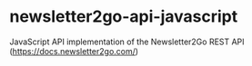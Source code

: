 # newsletter2go-api-javascript
JavaScript API implementation of the Newsletter2Go REST API (https://docs.newsletter2go.com/)
